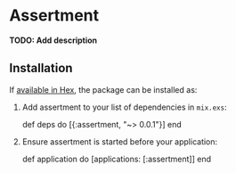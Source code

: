 # Assertment

**TODO: Add description**

## Installation

If [available in Hex](https://hex.pm/docs/publish), the package can be installed as:

  1. Add assertment to your list of dependencies in `mix.exs`:

        def deps do
          [{:assertment, "~> 0.0.1"}]
        end

  2. Ensure assertment is started before your application:

        def application do
          [applications: [:assertment]]
        end

